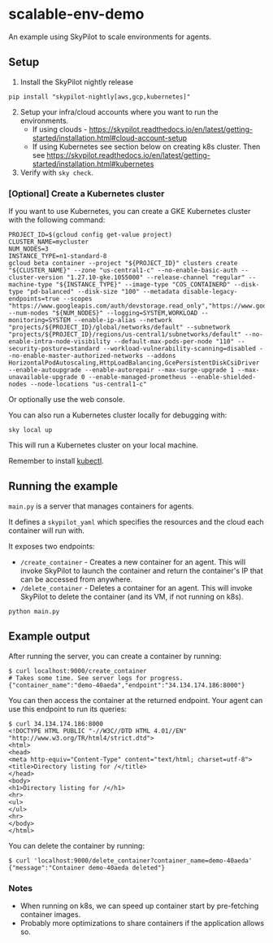# scalable-env-demo
An example using SkyPilot to scale environments for agents.

## Setup
1. Install the SkyPilot nightly release
```console
pip install "skypilot-nightly[aws,gcp,kubernetes]"
```
2. Setup your infra/cloud accounts where you want to run the environments.
   * If using clouds - https://skypilot.readthedocs.io/en/latest/getting-started/installation.html#cloud-account-setup
   * If using Kubernetes see section below on creating k8s cluster. Then see https://skypilot.readthedocs.io/en/latest/getting-started/installation.html#kubernetes
3. Verify with `sky check`.

### [Optional] Create a Kubernetes cluster
If you want to use Kubernetes, you can create a GKE Kubernetes cluster with the following command:
```console
PROJECT_ID=$(gcloud config get-value project)
CLUSTER_NAME=mycluster
NUM_NODES=3
INSTANCE_TYPE=n1-standard-8
gcloud beta container --project "${PROJECT_ID}" clusters create "${CLUSTER_NAME}" --zone "us-central1-c" --no-enable-basic-auth --cluster-version "1.27.10-gke.1055000" --release-channel "regular" --machine-type "${INSTANCE_TYPE}" --image-type "COS_CONTAINERD" --disk-type "pd-balanced" --disk-size "100" --metadata disable-legacy-endpoints=true --scopes "https://www.googleapis.com/auth/devstorage.read_only","https://www.googleapis.com/auth/logging.write","https://www.googleapis.com/auth/monitoring","https://www.googleapis.com/auth/servicecontrol","https://www.googleapis.com/auth/service.management.readonly","https://www.googleapis.com/auth/trace.append" --num-nodes "${NUM_NODES}" --logging=SYSTEM,WORKLOAD --monitoring=SYSTEM --enable-ip-alias --network "projects/${PROJECT_ID}/global/networks/default" --subnetwork "projects/${PROJECT_ID}/regions/us-central1/subnetworks/default" --no-enable-intra-node-visibility --default-max-pods-per-node "110" --security-posture=standard --workload-vulnerability-scanning=disabled --no-enable-master-authorized-networks --addons HorizontalPodAutoscaling,HttpLoadBalancing,GcePersistentDiskCsiDriver --enable-autoupgrade --enable-autorepair --max-surge-upgrade 1 --max-unavailable-upgrade 0 --enable-managed-prometheus --enable-shielded-nodes --node-locations "us-central1-c"
```
Or optionally use the web console.

You can also run a Kubernetes cluster locally for debugging with:
```console
sky local up
```

This will run a Kubernetes cluster on your local machine.

Remember to install [kubectl](https://kubernetes.io/docs/tasks/tools/install-kubectl-macos/).

## Running the example
`main.py` is a server that manages containers for agents. 

It defines a `skypilot_yaml` which specifies the resources and the cloud each container will run with.

It exposes two endpoints:
* `/create_container` - Creates a new container for an agent. This will invoke SkyPilot to launch the container and return the container's IP that can be accessed from anywhere.
* `/delete_container` - Deletes a container for an agent. This will invoke SkyPilot to delete the container (and its VM, if not running on k8s).

```console
python main.py
```

## Example output
After running the server, you can create a container by running:
```console
$ curl localhost:9000/create_container
# Takes some time. See server logs for progress.
{"container_name":"demo-40aeda","endpoint":"34.134.174.186:8000"}
```

You can then access the container at the returned endpoint. Your agent can use this endpoint to run its queries:
```console
$ curl 34.134.174.186:8000
<!DOCTYPE HTML PUBLIC "-//W3C//DTD HTML 4.01//EN" "http://www.w3.org/TR/html4/strict.dtd">
<html>
<head>
<meta http-equiv="Content-Type" content="text/html; charset=utf-8">
<title>Directory listing for /</title>
</head>
<body>
<h1>Directory listing for /</h1>
<hr>
<ul>
</ul>
<hr>
</body>
</html>
```

You can delete the container by running:
```console
$ curl 'localhost:9000/delete_container?container_name=demo-40aeda'
{"message":"Container demo-40aeda deleted"}
```

### Notes
* When running on k8s, we can speed up container start by pre-fetching container images.
* Probably more optimizations to share containers if the application allows so.
